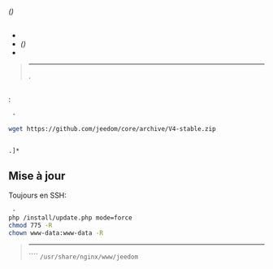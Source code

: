 # 

 *()*

## 

-   
-    *()*
-   

> ****
>
> .

## 

 :

````bash
 -

wget https://github.com/jeedom/core/archive/V4-stable.zip


.]* 
````

## Mise à jour

Toujours en SSH:

````bash
 -
php /install/update.php mode=force
chmod 775 -R 
chown www-data:www-data -R 
````

> ****
>
>  ````  ``/usr/share/nginx/www/jeedom``

